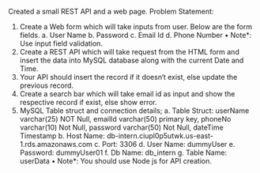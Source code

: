 Created a small REST API and a web page. 
Problem Statement:
1. Create a Web form which will take inputs from user. Below are the form fields.
a. User Name
b. Password
c. Email Id
d. Phone Number
• Note*: Use input field validation.
2. Create a REST API which will take request from the HTML form and insert the data into MySQL
database along with the current Date and Time.
3. Your API should insert the record if it doesn‘t exist, else update the previous record.
4. Create a search bar which will take email id as input and show the respective record if exist,
else show error.
5. MySQL Table struct and connection details;
a. Table Struct:
userName varchar(25) NOT Null,
emailId varchar(50) primary key,
phoneNo varchar(10) Not Null,
password varchar(50) Not Null,
dateTime Timestamp
b. Host Name: db-intern.ciupl0p5utwk.us-east-1.rds.amazonaws.com
c. Port: 3306
d. User Name: dummyUser
e. Password: dummyUser01
f. Db Name: db_intern
g. Table Name: userData
• Note*: You should use Node js for API creation.
